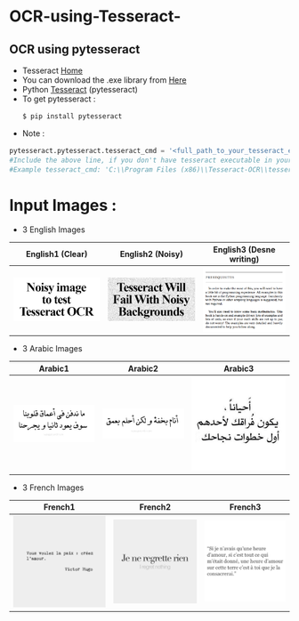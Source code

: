 # OCR-using-Tesseract-
## OCR using pytesseract 
* Tesseract [Home](https://github.com/UB-Mannheim/tesseract/wiki)
* You can download the .exe library from [Here](https://digi.bib.uni-mannheim.de/tesseract/tesseract-ocr-setup-3.05.01.exe)
* Python [Tesseract](https://github.com/madmaze/pytesseract) (pytesseract)
* To get pytesseract :
  ```python
  $ pip install pytesseract
  ```
 * Note :
 ```python
 pytesseract.pytesseract.tesseract_cmd = '<full_path_to_your_tesseract_executable>'
 #Include the above line, if you don't have tesseract executable in your PATH
 #Example tesseract_cmd: 'C:\\Program Files (x86)\\Tesseract-OCR\\tesseract'
 ```
 # Input Images : 
 * 3 English Images 
 
English1 (Clear)           |  English2 (Noisy)         |  English3 (Desne writing)            
:-------------------------:|:-------------------------:|:-------------------------:
![](images/English1.png )  |  ![](images/English2.png )|![](images/English3.png )
* 3 Arabic Images

Arabic1                    |  Arabic2                  |  Arabic3            
:-------------------------:|:-------------------------:|:-------------------------:
![](images/arabic2.jpg )   |  ![](images/arabic3.jpg ) |![](images/arabic5.jpg )

* 3 French Images

French1                    |  French2                  | French3            
:-------------------------:|:-------------------------:|:-------------------------:
![](images/french.jpg )    |  ![](images/french2.jpg ) |![](images/french3.jpg )
